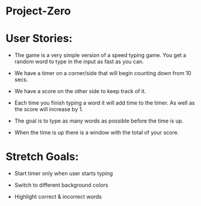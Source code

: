 # Project-Zero

# User Stories:

- The game is a very simple version of a speed typing game. You get a random word to type in the input as fast as you can.

- We have a timer on a corner/side that will begin counting down from 10 secs.

- We have a score on the other side to keep track of it.

- Each time you finish typing a word it will add time to the timer. As well as the score will increase by 1.

- The goal is to type as many words as possible before the time is up.

- When the time is up there is a window with the total of your score.


# Stretch Goals:

- Start timer only when user starts typing

- Switch to different background colors

- Highlight correct & incorrect words
